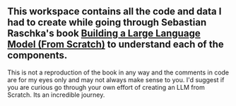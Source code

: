 ## This workspace contains all the code and data I had to create while going through Sebastian Raschka's book [Building a Large Language Model \(From Scratch\)](https://livebook.manning.com/book/build-a-large-language-model-from-scratch/title  "Building a Large Language Model") to understand each of the components. 

This is not a reproduction of the book in any way and the comments in code are for my eyes only and may not always make sense to you. 
I'd suggest if you are curious go through your own effort of creating an LLM from Scratch. 
Its an incredible journey.


